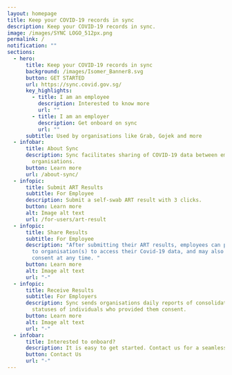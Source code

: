 ```yaml
---
layout: homepage
title: Keep your COVID-19 records in sync
description: Keep your COVID-19 records in sync.
image: /images/SYNC LOGO_512px.png
permalink: /
notification: ""
sections:
  - hero:
      title: Keep your COVID-19 records in sync
      background: /images/Isomer_Banner8.svg
      button: GET STARTED
      url: https://sync.covid.gov.sg/
      key_highlights:
        - title: I am an employee
          description: Interested to know more
          url: ""
        - title: I am an employer
          description: Get onboard on sync
          url: ""
      subtitle: Used by organisations like Grab, Gojek and more
  - infobar:
      title: About Sync
      description: Sync facilitates sharing of COVID-19 data between employees and
        organisations.
      button: Learn more
      url: /about-sync/
  - infopic:
      title: Submit ART Results
      subtitle: For Employee
      description: Submit a self-swab ART result with 3 clicks.
      button: Learn more
      alt: Image alt text
      url: /for-users/art-result
  - infopic:
      title: Share Results
      subtitle: For Employee
      description: "After submitting their ART results, employees can provide consent
        to organisation(s) to access their Covid-19 data, and may also remove
        consent at any time. "
      button: Learn more
      alt: Image alt text
      url: "-"
  - infopic:
      title: Receive Results
      subtitle: For Employers
      description: Sync sends organisations daily reports of consolidated Covid-19
        statuses of individuals who provided them consent.
      button: Learn more
      alt: Image alt text
      url: "-"
  - infobar:
      title: Interested to onboard?
      description: It is easy to get started. Contact us for a seamless onboarding journey.
      button: Contact Us
      url: "-"
---
```

